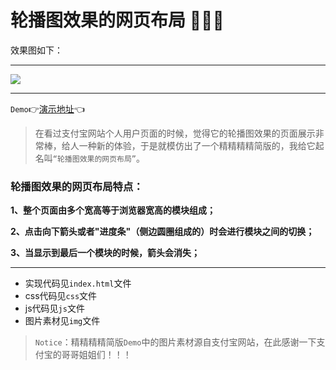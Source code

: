 # 轮播图效果的网页布局  :art::art::art:

效果图如下：
***
![](img/lunbo.gif)
***

`Demo`:point_right:[演示地址](https://xm2by.github.io/page-layout/%E8%BD%AE%E6%92%AD%E5%9B%BE%E6%95%88%E6%9E%9C%E9%A1%B5%E9%9D%A2%E5%B8%83%E5%B1%80/index.html):point_left:

> 在看过支付宝网站个人用户页面的时候，觉得它的轮播图效果的页面展示非常棒，给人一种新的体验，于是就模仿出了一个精精精精简版的，我给它起名叫`“轮播图效果的网页布局”`。

### 轮播图效果的网页布局特点：
**1、整个页面由多个宽高等于浏览器宽高的模块组成；**

**2、点击向下箭头或者"进度条"（侧边圆圈组成的）时会进行模块之间的切换；**

**3、当显示到最后一个模块的时候，箭头会消失；**

***

* 实现代码见`index.html`文件
* css代码见`css`文件
* js代码见`js`文件
* 图片素材见`img`文件

> `Notice`：精精精精简版`Demo`中的图片素材源自支付宝网站，在此感谢一下支付宝的哥哥姐姐们！！！